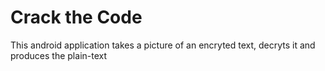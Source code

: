 # Crack the Code

 This android application takes a picture of an encryted text, decryts it and produces the plain-text

